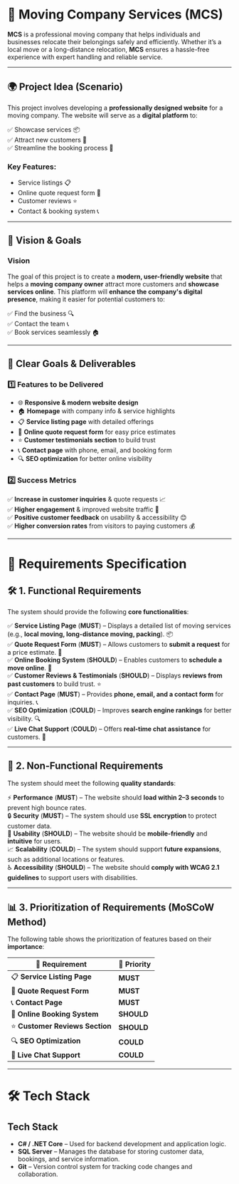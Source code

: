 # 🚛 Moving Company Services (MCS)  

**MCS** is a professional moving company that helps individuals and businesses relocate their belongings safely and efficiently. Whether it’s a local move or a long-distance relocation, **MCS** ensures a hassle-free experience with expert handling and reliable service.  

---

## 🌍 Project Idea (Scenario)  

This project involves developing a **professionally designed website** for a moving company. The website will serve as a **digital platform** to:  

✅ Showcase services 📦  
✅ Attract new customers 🎯  
✅ Streamline the booking process 📅  

### **Key Features**:  
- Service listings 📋  
- Online quote request form 📝  
- Customer reviews ⭐  
- Contact & booking system 📞  

---

## 🚀 Vision & Goals  

### Vision  
The goal of this project is to create a **modern, user-friendly website** that helps a **moving company owner** attract more customers and **showcase services online**. This platform will **enhance the company's digital presence**, making it easier for potential customers to:  

✅ Find the business 🔍  
✅ Contact the team 📞  
✅ Book services seamlessly 🏠  

---

## 📌 Clear Goals & Deliverables  

### **1️⃣ Features to be Delivered**  
- 🌐 **Responsive & modern website design**  
- 🏠 **Homepage** with company info & service highlights  
- 📋 **Service listing page** with detailed offerings  
- 📝 **Online quote request form** for easy price estimates  
- ⭐ **Customer testimonials section** to build trust  
- 📞 **Contact page** with phone, email, and booking form  
- 🔍 **SEO optimization** for better online visibility  

### **2️⃣ Success Metrics**  
✅ **Increase in customer inquiries** & quote requests 📈  
✅ **Higher engagement** & improved website traffic 🚀  
✅ **Positive customer feedback** on usability & accessibility 😊  
✅ **Higher conversion rates** from visitors to paying customers 💰  

---

# 📌 Requirements Specification  

## 🛠️ **1. Functional Requirements**  

The system should provide the following **core functionalities**:  

✅ **Service Listing Page** (**MUST**) – Displays a detailed list of moving services (e.g., **local moving, long-distance moving, packing**). 📦  
✅ **Quote Request Form** (**MUST**) – Allows customers to **submit a request** for a price estimate. 📝  
✅ **Online Booking System** (**SHOULD**) – Enables customers to **schedule a move online**. 📅  
✅ **Customer Reviews & Testimonials** (**SHOULD**) – Displays **reviews from past customers** to build trust. ⭐  
✅ **Contact Page** (**MUST**) – Provides **phone, email, and a contact form** for inquiries. 📞  
✅ **SEO Optimization** (**COULD**) – Improves **search engine rankings** for better visibility. 🔍  
✅ **Live Chat Support** (**COULD**) – Offers **real-time chat assistance** for customers. 💬  

---

## 🔐 **2. Non-Functional Requirements**  

The system should meet the following **quality standards**:  

⚡ **Performance** (**MUST**) – The website should **load within 2–3 seconds** to prevent high bounce rates.  
🔒 **Security** (**MUST**) – The system should use **SSL encryption** to protect customer data.  
📱 **Usability** (**SHOULD**) – The website should be **mobile-friendly** and **intuitive** for users.  
📈 **Scalability** (**COULD**) – The system should support **future expansions**, such as additional locations or features.  
♿ **Accessibility** (**SHOULD**) – The website should **comply with WCAG 2.1 guidelines** to support users with disabilities.  

---

## 📊 **3. Prioritization of Requirements (MoSCoW Method)**  

The following table shows the prioritization of features based on their **importance**:  

| 🚀 **Requirement** | 🎯 **Priority** |  
|--------------------|---------------|  
| 📋 **Service Listing Page** | **MUST** |  
| 📝 **Quote Request Form** | **MUST** |  
| 📞 **Contact Page** | **MUST** |  
| 📅 **Online Booking System** | **SHOULD** |  
| ⭐ **Customer Reviews Section** | **SHOULD** |  
| 🔍 **SEO Optimization** | **COULD** |  
| 💬 **Live Chat Support** | **COULD** |  

---

# 🛠️ Tech Stack 

## **Tech Stack**  
- **C# / .NET Core** – Used for backend development and application logic.  
- **SQL Server** – Manages the database for storing customer data, bookings, and service information.  
- **Git** – Version control system for tracking code changes and collaboration.  
 
 
 
